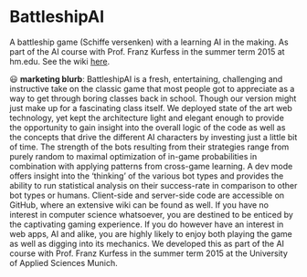 # BattleshipAI
A battleship game (Schiffe versenken) with a learning AI in the making. As part of the AI course with Prof. Franz Kurfess in the summer term 2015 at hm.edu.
See the wiki [here](https://github.com/benjaminaaron/BattleshipAI/wiki).

:smiley: **marketing blurb**:
BattleshipAI is a fresh, entertaining, challenging and instructive take on the classic game that most people got to appreciate as a way to get through boring classes back in school. Though our version might just make up for a fascinating class itself.
We deployed state of the art web technology, yet kept the architecture light and elegant enough to provide the opportunity to gain insight into the overall logic of the code as well as the concepts that drive the different AI characters by investing just a little bit of time. The strength of the bots resulting from their strategies range from purely random to maximal optimization of in-game probabilities in combination with applying patterns from cross-game learning. A dev mode offers insight into the ‘thinking’ of the various bot types and provides the ability to run statistical analysis on their success-rate in comparison to other bot types or humans.
Client-side and server-side code are accessible on GitHub, where an extensive wiki can be found as well.
If you have no interest in computer science whatsoever, you are destined to be enticed by the captivating gaming experience. If you do however have an interest in web apps, AI and alike, you are highly likely to enjoy both playing the game as well as digging into its mechanics.
We developed this as part of the AI course with Prof. Franz Kurfess in the summer term 2015 at the University of Applied Sciences Munich.
